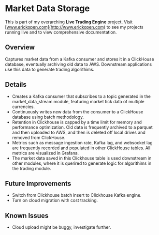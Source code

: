 # Market Data Storage  
This is part of my overarching **Live Trading Engine** project. Visit [www.erickopen.com](http://www.erickopen.com) to see my projects running live and to view comprehensive documentation.  

## Overview  
Captures market data from a Kafka consumer and stores it in a ClickHouse database, eventually archiving old data to AWS. Downstream applications use this data to generate trading algorithims.

## Details
- Creates a Kafka consumer that subscribes to a topic generated in the market_data_stream module, featuring market tick data of multiple currencies.
- Continuously writes new data from the consumer to a ClickHouse database using batch methodology.
- Retention in Clickhouse is capped by a time limit for memory and performance optimization. Old data is frequently archived to a parquet and then uploaded to AWS, and then is deleted off local drives and removed from ClickHouse.
- Metrics such as message ingestion rate, Kafka lag, and websocket lag are frequently recorded and populated in other ClickHouse tables. All metrics are visualized in Grafana.
- The market data saved in this Clickhouse table is used downstream in other modules, where it is querired to generate logic for algorithims in the trading module.

## Future Improvements  
- Switch from Clickhouse batch insert to Clickhouse Kafka engine.
- Turn on cloud migration with cost tracking.

## Known Issues  
- Cloud upload might be buggy, investigate further.